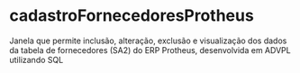 # cadastroFornecedoresProtheus
Janela que permite inclusão, alteração, exclusão e visualização dos dados da tabela de fornecedores (SA2) do ERP Protheus, desenvolvida em ADVPL utilizando SQL
